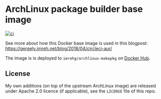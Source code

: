 # ArchLinux package builder base image

[![ci](https://github.com/imrehg/archlinux-makepkg-docker/actions/workflows/docker-build.yaml/badge.svg)](https://github.com/imrehg/archlinux-makepkg-docker/actions/workflows/docker-build.yaml)

See more about how this Docker base image is used in this blogpost:
https://gergely.imreh.net/blog/2018/04/circleci-aur/

The image is is deployed to `imrehg/archlinux-makepkg` on [Docker Hub](https://hub.docker.com/repository/docker/imrehg/archlinux-makepkg).

## License

My own additions (on top of the upstream ArchLinux image) are released under
Apache 2.0 licence (if applicable), see the `LICENSE` file of this repo.

